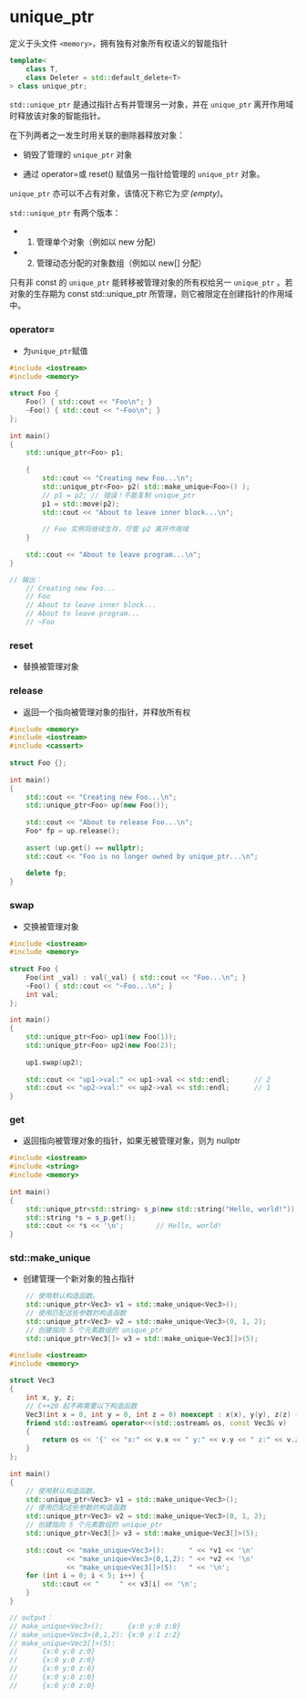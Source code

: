 # unique_ptr

定义于头文件 `<memory>`，拥有独有对象所有权语义的智能指针

```c++
template<
    class T,
    class Deleter = std::default_delete<T>
> class unique_ptr;
```

`std::unique_ptr` 是通过指针占有并管理另一对象，并在 `unique_ptr` 离开作用域时释放该对象的智能指针。

在下列两者之一发生时用关联的删除器释放对象：

- 销毁了管理的 `unique_ptr` 对象

- 通过 operator=或 reset() 赋值另一指针给管理的 `unique_ptr` 对象。

`unique_ptr` 亦可以不占有对象，该情况下称它为*空 (empty)*。

`std::unique_ptr` 有两个版本：

- 1) 管理单个对象（例如以 new 分配）

- 2) 管理动态分配的对象数组（例如以 new[] 分配）

只有非 const 的 `unique_ptr` 能转移被管理对象的所有权给另一 `unique_ptr` 。若对象的生存期为 const std::unique_ptr 所管理，则它被限定在创建指针的作用域中。

### operator=  
- 为`unique_ptr`赋值

```c++
#include <iostream>
#include <memory>
 
struct Foo {
    Foo() { std::cout << "Foo\n"; }
    ~Foo() { std::cout << "~Foo\n"; }
};
 
int main() 
{
    std::unique_ptr<Foo> p1;
 
    {
        std::cout << "Creating new Foo...\n";
        std::unique_ptr<Foo> p2( std::make_unique<Foo>() );
        // p1 = p2; // 错误！不能复制 unique_ptr
        p1 = std::move(p2);
        std::cout << "About to leave inner block...\n";
 
        // Foo 实例将继续生存，尽管 p2 离开作用域
    }
 
    std::cout << "About to leave program...\n";
}

// 输出：
   	// Creating new Foo...
	// Foo
	// About to leave inner block...
	// About to leave program...
	// ~Foo
```

### reset

- 替换被管理对象

### release  

- 返回一个指向被管理对象的指针，并释放所有权

```c++
#include <memory>
#include <iostream>
#include <cassert>
 
struct Foo {};
 
int main()
{
    std::cout << "Creating new Foo...\n";
    std::unique_ptr<Foo> up(new Foo());
 
    std::cout << "About to release Foo...\n";
    Foo* fp = up.release();
 
    assert (up.get() == nullptr);
    std::cout << "Foo is no longer owned by unique_ptr...\n";
 
    delete fp;
}
```

### swap  
- 交换被管理对象
```cpp
#include <iostream>
#include <memory>
 
struct Foo {
    Foo(int _val) : val(_val) { std::cout << "Foo...\n"; }
    ~Foo() { std::cout << "~Foo...\n"; }
    int val;
};
 
int main()
{
    std::unique_ptr<Foo> up1(new Foo(1));
    std::unique_ptr<Foo> up2(new Foo(2));
 
    up1.swap(up2);
 
    std::cout << "up1->val:" << up1->val << std::endl;		// 2
    std::cout << "up2->val:" << up2->val << std::endl;		// 1
}
```

### get  

- 返回指向被管理对象的指针，如果无被管理对象，则为 nullptr

```cpp
#include <iostream>
#include <string>
#include <memory>
 
int main()
{
    std::unique_ptr<std::string> s_p(new std::string("Hello, world!"));
    std::string *s = s_p.get();
    std::cout << *s << '\n';		// Hello, world!
}
```

### std::make_unique

 - 创建管理一个新对象的独占指针

```cpp
    // 使用默认构造函数。
    std::unique_ptr<Vec3> v1 = std::make_unique<Vec3>();
    // 使用匹配这些参数的构造函数
    std::unique_ptr<Vec3> v2 = std::make_unique<Vec3>(0, 1, 2);
    // 创建指向 5 个元素数组的 unique_ptr 
    std::unique_ptr<Vec3[]> v3 = std::make_unique<Vec3[]>(5);

#include <iostream>
#include <memory>
 
struct Vec3
{
    int x, y, z;
    // C++20 起不再需要以下构造函数
    Vec3(int x = 0, int y = 0, int z = 0) noexcept : x(x), y(y), z(z) { }
    friend std::ostream& operator<<(std::ostream& os, const Vec3& v)
    {
        return os << '{' << "x:" << v.x << " y:" << v.y << " z:" << v.z  << '}';
    }
};
 
int main()
{
    // 使用默认构造函数。
    std::unique_ptr<Vec3> v1 = std::make_unique<Vec3>();
    // 使用匹配这些参数的构造函数
    std::unique_ptr<Vec3> v2 = std::make_unique<Vec3>(0, 1, 2);
    // 创建指向 5 个元素数组的 unique_ptr 
    std::unique_ptr<Vec3[]> v3 = std::make_unique<Vec3[]>(5);
 
    std::cout << "make_unique<Vec3>():      " << *v1 << '\n'
              << "make_unique<Vec3>(0,1,2): " << *v2 << '\n'
              << "make_unique<Vec3[]>(5):   " << '\n';
    for (int i = 0; i < 5; i++) {
        std::cout << "     " << v3[i] << '\n';
    }
}

// output：
// make_unique<Vec3>():      {x:0 y:0 z:0}
// make_unique<Vec3>(0,1,2): {x:0 y:1 z:2}
// make_unique<Vec3[]>(5):   
//     	{x:0 y:0 z:0}
//      {x:0 y:0 z:0}
//      {x:0 y:0 z:0}
//      {x:0 y:0 z:0}
//      {x:0 y:0 z:0}
```

